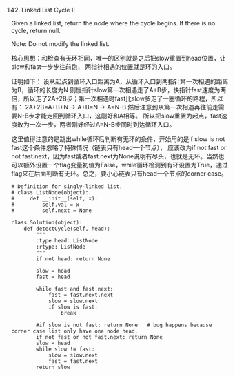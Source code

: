 142. Linked List Cycle II

Given a linked list, return the node where the cycle begins. If there is no cycle, return null.

Note: Do not modify the linked list.

核心思想：和检查有无环相同，唯一的区别就是之后把slow重置到head位置，让slow和fast一步步往前跑，
两指针相遇的位置就是环的入口。

证明如下：
设从起点到循环入口距离为A，从循环入口到两指针第一次相遇的距离为B，循环的长度为N
则慢指针slow第一次相遇走了A+B步，快指针fast速度为两倍，所以走了2A+2B步；第一次相遇时fast比slow多走了一圈循环的路程，所以有：
2A+2B=A+B+N -> A+B=N -> A=N-B
然后注意到从第一次相遇再往前走需要N-B步才能走回到循环入口，这刚好和A相等。
所以把slow重置为起点，fast速度改为一次一步，两者刚好经过A=N-B步同时到达循环入口。


这里值得注意的是跳出while循环后判断有无环的条件，开始用的是if slow is not fast这个条件忽略了特殊情况（链表只有head一个节点），
应该改为if not fast or not fast.next，因为fast或者fast.next为None说明有尽头，也就是无环。当然也可以额外设置一个flag变量初值为False，while循环检测到有环设置为True，通过flag来在后面判断有无环。总之，要小心链表只有head一个节点的corner case。

```
# Definition for singly-linked list.
# class ListNode(object):
#     def __init__(self, x):
#         self.val = x
#         self.next = None

class Solution(object):
    def detectCycle(self, head):
        """
        :type head: ListNode
        :rtype: ListNode
        """
        if not head: return None        

        slow = head
        fast = head

        while fast and fast.next:
            fast = fast.next.next
            slow = slow.next
            if slow is fast:
                break

        #if slow is not fast: return None   # bug happens because corner case list only have one node head.
        if not fast or not fast.next: return None
        slow = head
        while slow != fast:
            slow = slow.next
            fast = fast.next
        return slow
```
